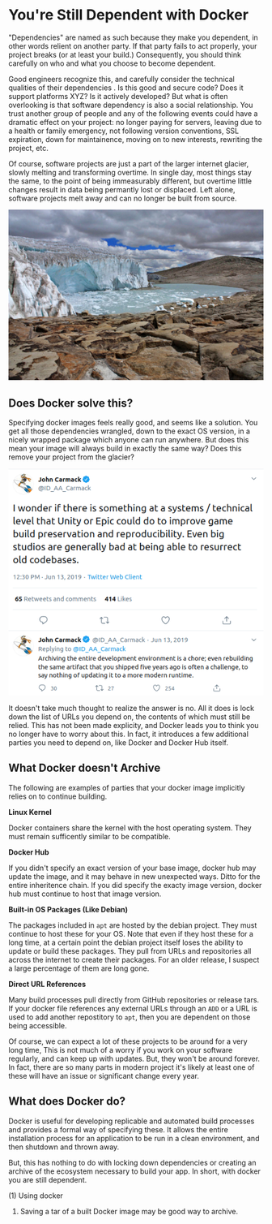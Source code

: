 # You're Still Dependent with Docker

"Dependencies" are named as such because they make you dependent, in other words
relient on another party.
If that party fails to act properly, your project breaks (or at least your build.)
Consequently, you should think carefully on who and what you choose to become dependent.

Good engineers recognize this, and carefully consider the technical qualities of their dependencies
. Is this good and secure code? Does it support platforms XYZ? Is it actively developed?
But what is often overlooking is that software dependency is also a social 
relationship. You trust another group of people and any of the following events could have a dramatic effect on your project: no longer paying for servers, leaving due to a health or family emergency, not following version conventions, SSL expiration, down for maintainence, moving on to new interests, rewriting the project, etc. 

Of course, software projects are just a part of the larger internet glacier, slowly melting and transforming overtime. In single day, most things stay the same, to the point of being immeasurably different, but overtime little changes result in data being permantly lost or displaced. Left alone, software projects melt away and can no longer be built from source.

[![glacier](glacier.jpg)][1]

## Does Docker solve this?

Specifying docker images feels really good, and seems like a solution.
You get all those dependencies wrangled, down to the exact OS version, in a nicely wrapped package which anyone can run anywhere.
But does this mean your image will always build in exactly the same way?
Does this remove your project from the glacier?

![john carmack tweet](john.png)

It doesn't take much thought to realize the answer is no.
All it does is lock down the list of URLs you depend on, the contents of which must still be relied.
This has not been made explicity, and Docker leads you to think you no longer have to worry about this.
In fact, it introduces a few additional parties you need to depend on, like Docker and Docker Hub itself.

## What Docker doesn't Archive

The following are examples of parties that your docker image implicitly relies on to continue building.

**Linux Kernel**

Docker containers share the kernel with the host operating system. They must remain sufficently similar to be compatible.

**Docker Hub**

If you didn't specify an exact version of your base image, docker hub may update the image, and it may behave
in new unexpected ways. Ditto for the entire inheritence chain.
If you did specify the exacty image version, docker hub must continue to host that image version.

**Built-in OS Packages (Like Debian)**

The packages included in `apt` are hosted by the debian project.
They must continue to host these for your OS.
Note that even if they host these for a long time, at a certain point the debian project itself loses the ability to update or build these packages. They pull from URLs and repositories all across the internet to create their packages. For an older release, I suspect a large percentage of them are long gone.

**Direct URL References**

Many build processes pull directly from GitHub repositories or release tars.
If your docker file references any external URLs through an `ADD` or a URL is used to add another repostitory to `apt`, then you are dependent on those being accessible.

Of course, we can expect a lot of these projects to be around for a very long time,
This is not much of a worry if you work on your software regularly, and can keep up with updates.
But, they won't be around forever. In fact, there are so many parts in modern project it's likely at least one 
of these will have an issue or significant change every year.

## What does Docker do?

Docker is useful for developing replicable and automated build processes and provides a formal way of specifying these.
It allows the entire installation process for an application to be run in a clean environment, and then
shutdown and thrown away.

But, this has nothing to do with locking down dependencies or creating an archive of the ecosystem necessary to build your app. In short, with docker you are still dependent.


(1) Using docker 

1) Saving a tar of a built Docker image may be good way to archive.

[1]: https://commons.wikimedia.org/wiki/File:Quelccaya_Glacier.jpg
